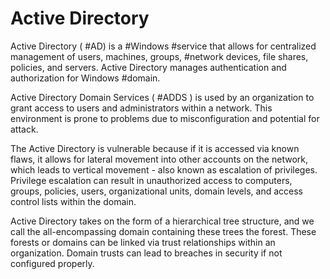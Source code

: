 # Active Directory

Active Directory ( #AD) is a #Windows #service that allows for centralized management of users, machines, groups, #network devices, file shares, policies, and servers. Active Directory manages authentication and authorization for Windows #domain. 

Active Directory Domain Services ( #ADDS ) is used by an organization to grant access to users and administrators within a network. This environment is prone to problems due to misconfiguration and potential for attack.

The Active Directory is vulnerable because if it is accessed via known flaws, it allows for lateral movement into other accounts on the network, which leads to vertical movement - also known as escalation of privileges. Privilege escalation can result in unauthorized access to computers, groups, policies, users, organizational units, domain levels, and access control lists within the domain. 

Active Directory takes on the form of a hierarchical tree structure, and we call the all-encompassing domain containing these trees the forest. These forests or domains can be linked via trust relationships within an organization. Domain trusts can lead to breaches in security if not configured properly.